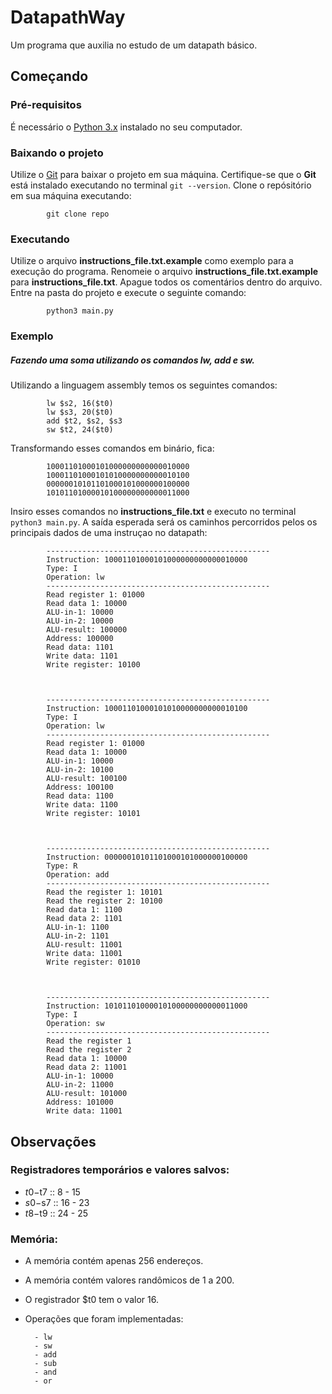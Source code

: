 # DatapathWay
Um programa que auxilia no estudo de um datapath básico.

## Começando

### Pré-requisitos
É necessário o [Python 3.x](https://www.python.org/downloads/) instalado no seu computador.

### Baixando o projeto
Utilize o [Git](https://git-scm.com/) para baixar o projeto em sua máquina.
Certifique-se que o **Git** está instalado executando no terminal ```git --version```.
Clone o repósitório em sua máquina executando:
```
        git clone repo
```

### Executando
Utilize o arquivo **instructions_file.txt.example** como exemplo para a execução do programa.
Renomeie o arquivo **instructions_file.txt.example** para **instructions_file.txt**.
Apague todos os comentários dentro do arquivo.
Entre na pasta do projeto e execute o seguinte comando:

```
        python3 main.py
```

### Exemplo
##### Fazendo uma soma utilizando os comandos **lw**, **add** e **sw**.

Utilizando a linguagem assembly temos os seguintes comandos:

```
        lw $s2, 16($t0)
        lw $s3, 20($t0)
        add $t2, $s2, $s3
        sw $t2, 24($t0)
```

Transformando esses comandos em binário, fica:

```
        10001101000101000000000000010000
        10001101000101010000000000010100
        00000010101101000101000000100000
        10101101000010100000000000011000
```

Insiro esses comandos no **instructions_file.txt** e executo no terminal ```python3 main.py```.
A saída esperada será os caminhos percorridos pelos os principais dados de uma instruçao no datapath:

```
        --------------------------------------------------
        Instruction: 10001101000101000000000000010000
        Type: I
        Operation: lw
        --------------------------------------------------
        Read register 1: 01000
        Read data 1: 10000
        ALU-in-1: 10000
        ALU-in-2: 10000
        ALU-result: 100000
        Address: 100000
        Read data: 1101
        Write data: 1101
        Write register: 10100



        --------------------------------------------------
        Instruction: 10001101000101010000000000010100
        Type: I
        Operation: lw
        --------------------------------------------------
        Read register 1: 01000
        Read data 1: 10000
        ALU-in-1: 10000
        ALU-in-2: 10100
        ALU-result: 100100
        Address: 100100
        Read data: 1100
        Write data: 1100
        Write register: 10101



        --------------------------------------------------
        Instruction: 00000010101101000101000000100000
        Type: R
        Operation: add
        --------------------------------------------------
        Read the register 1: 10101
        Read the register 2: 10100
        Read data 1: 1100
        Read data 2: 1101
        ALU-in-1: 1100
        ALU-in-2: 1101
        ALU-result: 11001
        Write data: 11001
        Write register: 01010



        --------------------------------------------------
        Instruction: 10101101000010100000000000011000
        Type: I
        Operation: sw
        --------------------------------------------------
        Read the register 1
        Read the register 2
        Read data 1: 10000
        Read data 2: 11001
        ALU-in-1: 10000
        ALU-in-2: 11000
        ALU-result: 101000
        Address: 101000
        Write data: 11001
```

## Observações

### Registradores temporários e valores salvos:
* $t0-$t7 :: 8 - 15
* $s0-$s7 :: 16 - 23
* $t8-$t9 :: 24 - 25

### Memória:
* A memória contém apenas 256 endereços.
* A memória contém valores randômicos de 1 a 200.
* O registrador $t0 tem o valor 16.
* Operações que foram implementadas:

        - lw
        - sw
        - add
        - sub
        - and
        - or
